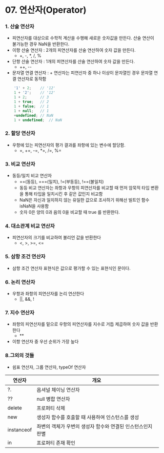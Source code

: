 # 07. 연산자(Operator)

### 1. 산술 연산자
- 피연산자를 대상으로 수학적 계산을 수행해 새로운 숫자값을 만든다. 산술 연산이 불가능한 경우 NaN을 반환한다.
- 이항 산술 연산자 : 2개의 피연산자를 산술 연산하여 숫자 값을 만든다.
    - +, -, *, /, %
- 단항 산술 연산자 : 1개의 피연산자를 산술 연산하여 숫자 값을 만든다.
    - ++, --
- 문자열 연결 연산자 : + 연산자는 피연산자 중 하나 이상이 문자열인 경우 문자열 연결 연산자로 동작함
```javascript
    '1' + 2;    // '12'
    1 + '2';    // '12'
    1 + 2;      // 3
    1 + true;   // 2
    1 + false;  // 1
    1 + null;   // 1
    +undefined; // NaN
    1 + undefined;  // NaN
```

### 2. 할당 연산자
- 우항에 있는 피연산자의 평가 결과를 좌항에 있는 변수에 할당함.
    - =, +=, -=, *=, /=, %=

### 3. 비교 연산자
- 동등/일치 비교 연산자
    - ==(동등), ===(일치), !=(부동등), !==(불일치)
    - 동등 비교 연산자는 좌항과 우항의 피연산자를 비교할 때 먼저 암묵적 타입 변환을 통해 타입을 일치시킨 후 같은 값인지 비교함
    - NaN은 자신과 일치하지 않는 유일한 값으로 조사하기 위해선 빌트인 함수 isNaN을 사용함
    - 숫자 0은 양의 0과 음의 0을 비교할 때 true 를 반환한다.

### 4. 대소관계 비교 연산자
 - 피연산자의 크기를 비교하여 불리언 값을 반환한다
   - <, >, >=, <=

### 5. 삼항 조건 연산자
 - 삼항 조건 연산자 표현식은 값으로 평가할 수 있는 표현식인 문이다.

### 6. 논리 연산자
 - 우항과 좌항의 피연산자를 논리 연산한다
   - ||, &&, !

### 7. 지수 연산자
  - 좌항의 피연산자를 밑으로 우항의 피연산자를 지수로 거듭 제곱하여 숫자 값을 반환한다
    - **
  - 이항 연산자 중 우선 순위가 가장 높다

### 8.그외의 것들
  - 쉼표 연산자, 그룹 연산자, typeOf 연산자

|연산자|개요|
|---|---|
|?.| 옵셔널 체이닝 연산자|
| ??| null 병합 연산자|
| delete| 프로퍼티 삭제|
| new| 생성자 함수를 호출할 때 사용하여 인스턴스를 생성|
| instanceof| 좌변의 객체가 우변의 생성자 함수와 연결된 인스턴스인지 판별|
|in| 프로퍼티 존재 확인|

